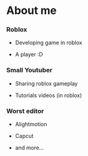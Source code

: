 
# About me
### Roblox
- Developing game in roblox 

- A player :D

### Small Youtuber
- Sharing roblox gameplay

- Tutorials videos (in roblox)

### Worst editor 

- Alightmotion

- Capcut

- and more...
